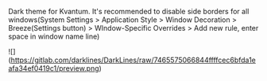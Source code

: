 Dark theme for Kvantum. It's recommended to disable side borders for all windows(System Settings > Application Style > Window Decoration > 
Breeze(Settings button) > WIndow-Specific Overrides > Add new rule, enter space in window name line)

![]
(https://gitlab.com/darklines/DarkLines/raw/7465575066844ffffcec6bfda1eafa34ef0419c1/preview.png)